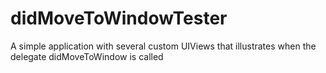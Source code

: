 # didMoveToWindowTester
A simple application with several custom UIViews that illustrates when the delegate didMoveToWindow is called
